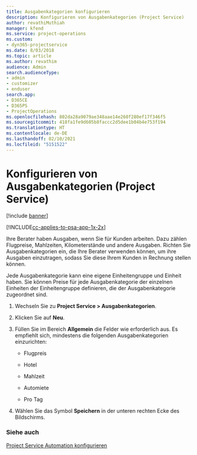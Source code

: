 ```yaml
---
title: Ausgabenkategorien konfigurieren
description: Konfigurieren von Ausgabenkategorien (Project Service)
author: revathiMuthiah
manager: kfend
ms.service: project-operations
ms.custom:
- dyn365-projectservice
ms.date: 8/03/2018
ms.topic: article
ms.author: revathim
audience: Admin
search.audienceType:
- admin
- customizer
- enduser
search.app:
- D365CE
- D365PS
- ProjectOperations
ms.openlocfilehash: 802da28a9079ae348aae14e260f280ef17f346f5
ms.sourcegitcommit: 418fa1fe9d605b8faccc2d5dee1b04b4e753f194
ms.translationtype: HT
ms.contentlocale: de-DE
ms.lasthandoff: 02/10/2021
ms.locfileid: "5151522"
---
```

# <a name="configure-expense-categories-project-service"></a>Konfigurieren von Ausgabenkategorien (Project Service)

[!include [banner](../includes/psa-now-project-operations.md)]

[!INCLUDE[cc-applies-to-psa-app-1x-2x](../includes/cc-applies-to-psa-app-1x-2x.md)]

Ihre Berater haben Ausgaben, wenn Sie für Kunden arbeiten. Dazu zählen Flugpreise, Mahlzeiten, Kilometerstände und andere Ausgaben. Richten Sie Ausgabenkategorien ein, die Ihre Berater verwenden können, um ihre Ausgaben einzutragen, sodass Sie diese Ihrem Kunden in Rechnung stellen können.  
  
Jede Ausgabenkategorie kann eine eigene Einheitengruppe und Einheit haben. Sie können Preise für jede Ausgabenkategorie der einzelnen Einheiten der Einheitengruppe definieren, die der Ausgabenkategorie zugeordnet sind.  
  
1.  Wechseln Sie zu **Project Service > Ausgabenkategorien**.  
  
2.  Klicken Sie auf **Neu**.  
  
3.  Füllen Sie im Bereich **Allgemein** die Felder wie erforderlich aus. Es empfiehlt sich, mindestens die folgenden Ausgabenkategorien einzurichten:  
  
    -   Flugpreis  
  
    -   Hotel  
  
    -   Mahlzeit  
  
    -   Automiete  
  
    -   Pro Tag  
  
4.  Wählen Sie das Symbol **Speichern** in der unteren rechten Ecke des Bildschirms.  
  
### <a name="see-also"></a>Siehe auch  
 [Project Service Automation konfigurieren](../psa/configure.md)
